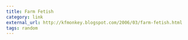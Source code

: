 ```yaml
---
title: Farm Fetish
category: link
external_url: http://kfmonkey.blogspot.com/2006/03/farm-fetish.html
tags: random
---
```

